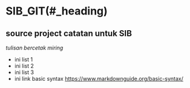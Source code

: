 SIB_GIT(#_heading)
== 
source project catatan untuk SIB
-- 
*tulisan bercetak miring*
- ini list 1
- ini list 2
- ini list 3
- ini link basic syntax https://www.markdownguide.org/basic-syntax/
